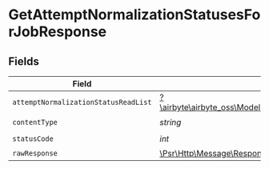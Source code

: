 # GetAttemptNormalizationStatusesForJobResponse


## Fields

| Field                                                                                                                               | Type                                                                                                                                | Required                                                                                                                            | Description                                                                                                                         |
| ----------------------------------------------------------------------------------------------------------------------------------- | ----------------------------------------------------------------------------------------------------------------------------------- | ----------------------------------------------------------------------------------------------------------------------------------- | ----------------------------------------------------------------------------------------------------------------------------------- |
| `attemptNormalizationStatusReadList`                                                                                                | [?\airbyte\airbyte_oss\Models\Shared\AttemptNormalizationStatusReadList](../../models/shared/AttemptNormalizationStatusReadList.md) | :heavy_minus_sign:                                                                                                                  | Successful operation                                                                                                                |
| `contentType`                                                                                                                       | *string*                                                                                                                            | :heavy_check_mark:                                                                                                                  | N/A                                                                                                                                 |
| `statusCode`                                                                                                                        | *int*                                                                                                                               | :heavy_check_mark:                                                                                                                  | N/A                                                                                                                                 |
| `rawResponse`                                                                                                                       | [\Psr\Http\Message\ResponseInterface](https://www.php-fig.org/psr/psr-7/#33-psrhttpmessageresponseinterface)                        | :heavy_minus_sign:                                                                                                                  | N/A                                                                                                                                 |